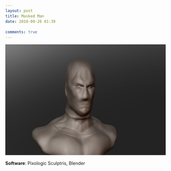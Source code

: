 ```yaml
---
layout: post
title: Masked Man
date: 2010-09-26 01:39

comments: true
---
```

<a href="/assets/2011/06/cg-maskedman.jpg"><img class="aligncenter size-full wp-image-55" title="cg-maskedman" src="/assets/2011/06/cg-maskedman.jpg" alt="" width="600" height="349" /></a>

<strong>Software</strong>: Pixologic Sculptris, Blender

&nbsp;
